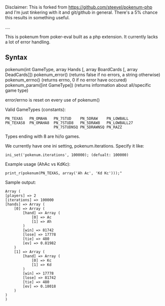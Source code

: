 Disclaimer: This is forked from https://github.com/steevel/pokenum-php and I'm just tinkering with it and git/github in general. There's a 5% chance this results in something useful.

....

This is pokenum from poker-eval built as a php extension.
It currently lacks a lot of error handling.

## Syntax 
pokenum(int GameType, array Hands [, array BoardCards [, array DeadCards]])
pokenum_error() (returns false if no errors, a string otherwise)
pokenum_errno() (returns errno, 0 if no error have occured)
pokenum_param([int GameType]) (returns information about all/specific game type)

error/errno is reset on every use of pokenum()


Valid GameTypes (constants):

    PN_TEXAS   PN_OMAHA   PN_7STUD    PN_5DRAW    PN_LOWBALL
    PN_TEXAS8  PN_OMAHA8  PN_7STUD8   PN_5DRAW8   PN_LOWBALL27
                          PN_7STUDNSQ PN_5DRAWNSQ PN_RAZZ

Types ending with 8 are hi/lo games.

We currently have one ini setting, pokenum.iterations.
Specify it like: 

    ini_set('pokenum.iterations', 100000); (defualt: 100000)

Example usage (AhAc vs KdKc):

    print_r(pokenum(PN_TEXAS, array('Ah Ac', 'Kd Kc')));"
    
Sample output:

    Array (
	[players] => 2
	[iterations] => 100000
	[hands] => Array (
		[0] => Array (
			[hand] => Array (
				[0] => Ac
				[1] => Ah
			)
			[win] => 81742
			[lose] => 17778
			[tie] => 480
			[ev] => 0.81982
		)
		[1] => Array (
			[hand] => Array (
				[0] => Kc
				[1] => Kd
			)
			[win] => 17778
			[lose] => 81742
			[tie] => 480
			[ev] => 0.18018
		)
	)
    )
